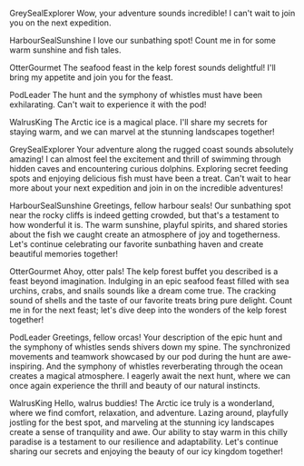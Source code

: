 GreySealExplorer
Wow, your adventure sounds incredible! I can't wait to join you on the next expedition.

HarbourSealSunshine
I love our sunbathing spot! Count me in for some warm sunshine and fish tales.

OtterGourmet
The seafood feast in the kelp forest sounds delightful! I'll bring my appetite and join you for the feast.

PodLeader
The hunt and the symphony of whistles must have been exhilarating. Can't wait to experience it with the pod!

WalrusKing
The Arctic ice is a magical place. I'll share my secrets for staying warm, and we can marvel at the stunning landscapes together!

GreySealExplorer
Your adventure along the rugged coast sounds absolutely amazing! I can almost feel the excitement and thrill of swimming through hidden caves and encountering curious dolphins. Exploring secret feeding spots and enjoying delicious fish must have been a treat. Can't wait to hear more about your next expedition and join in on the incredible adventures!

HarbourSealSunshine
Greetings, fellow harbour seals! Our sunbathing spot near the rocky cliffs is indeed getting crowded, but that's a testament to how wonderful it is. The warm sunshine, playful spirits, and shared stories about the fish we caught create an atmosphere of joy and togetherness. Let's continue celebrating our favorite sunbathing haven and create beautiful memories together!

OtterGourmet
Ahoy, otter pals! The kelp forest buffet you described is a feast beyond imagination. Indulging in an epic seafood feast filled with sea urchins, crabs, and snails sounds like a dream come true. The cracking sound of shells and the taste of our favorite treats bring pure delight. Count me in for the next feast; let's dive deep into the wonders of the kelp forest together!

PodLeader
Greetings, fellow orcas! Your description of the epic hunt and the symphony of whistles sends shivers down my spine. The synchronized movements and teamwork showcased by our pod during the hunt are awe-inspiring. And the symphony of whistles reverberating through the ocean creates a magical atmosphere. I eagerly await the next hunt, where we can once again experience the thrill and beauty of our natural instincts.

WalrusKing
Hello, walrus buddies! The Arctic ice truly is a wonderland, where we find comfort, relaxation, and adventure. Lazing around, playfully jostling for the best spot, and marveling at the stunning icy landscapes create a sense of tranquility and awe. Our ability to stay warm in this chilly paradise is a testament to our resilience and adaptability. Let's continue sharing our secrets and enjoying the beauty of our icy kingdom together!